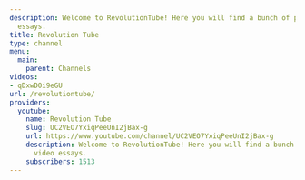 ```yaml
---
description: Welcome to RevolutionTube! Here you will find a bunch of political video
  essays.
title: Revolution Tube
type: channel
menu:
  main:
    parent: Channels
videos:
- qDxwD0i9eGU
url: /revolutiontube/
providers:
  youtube:
    name: Revolution Tube
    slug: UC2VEO7YxiqPeeUnI2jBax-g
    url: https://www.youtube.com/channel/UC2VEO7YxiqPeeUnI2jBax-g
    description: Welcome to RevolutionTube! Here you will find a bunch of political
      video essays.
    subscribers: 1513
---
```

